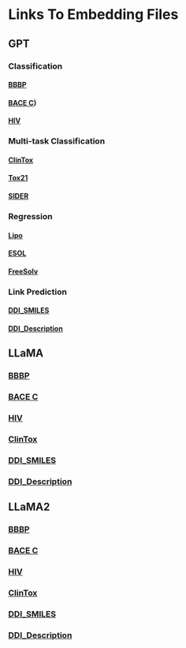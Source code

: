 # Links To Embedding Files

## GPT
### Classification
#### [BBBP](https://drive.google.com/file/d/1ZrJrs_DcFSRtDsb9blUuWyjjanlRKol7/view?usp=sharing)
#### [BACE C](https://drive.google.com/file/d/1ZoAt4Gxf4xgPqxvnpvixQor5EXbkWeNI/view?usp=sharing))
#### [HIV](https://drive.google.com/file/d/1_F8me6R7ANzBBH4fyUfFhWEL1XKqc3aV/view?usp=sharing)
### Multi-task Classification
#### [ClinTox](https://drive.google.com/file/d/1ZkoRF_vjmP9Bab8iKDFEf_rONrklttqm/view?usp=sharing)
#### [Tox21](https://drive.google.com/file/d/1_QQ6c1aOoo2ibekANVHfJSoFMcQF0B7r/view?usp=sharing)
#### [SIDER](https://drive.google.com/file/d/1ZnIxAO9lcHHUp7LaPh66Jm4uz1T1jAxW/view?usp=sharing)
### Regression
#### [Lipo](https://drive.google.com/file/d/1_a-xDiIVQU1IyqvpgSvgXeKIdShbxkHc/view?usp=sharing)
#### [ESOL](https://drive.google.com/file/d/1_GBjbxCTqagtwfPf54PsPoPptSNpGil9/view?usp=sharing)
#### [FreeSolv](https://drive.google.com/file/d/1_QvVA2mfRtDCENuMKRH_o1VgsrzVyaj_/view?usp=drive_link)
### Link Prediction
#### [DDI_SMILES](https://drive.google.com/open?id=1DTd-l6VOdyqpD-aA7MQ6V5KFVfflJY8_&usp=drive_fs)
#### [DDI_Description](https://drive.google.com/open?id=1D_ZoWfuzKxjSpJKKcVcJj0UaVDGqT89U&usp=drive_fs)


## LLaMA
### [BBBP](https://drive.google.com/open?id=130NwPoFNEmY14HXSyHKiUVm_NuzKQQcE&usp=drive_fs)
### [BACE C](https://drive.google.com/open?id=13TniA7ABNC8T49DNWRpt1R7CAZeOIYfe&usp=drive_fs)
### [HIV](https://drive.google.com/open?id=13To3xNORB_EFhTrYxixpEliNxvgnDZ5u&usp=drive_fs)
### [ClinTox](https://drive.google.com/open?id=136h7N30hBcHrZsBUgQfd7KJlcsBi_sqt&usp=drive_fs)
### [DDI_SMILES](https://drive.google.com/open?id=1DOhJB3zfuqe65tDjSyzm4SFwefNims46&usp=drive_fs)
### [DDI_Description](https://drive.google.com/open?id=1DazRJLqqaOinxSXJO6dZATfWYyyL4ue4&usp=drive_fs)


## LLaMA2
### [BBBP](https://drive.google.com/open?id=12vcthwyfQWL8n1mnRiGa4V-fgEZ4tiAb&usp=drive_fs)
### [BACE C](https://drive.google.com/open?id=13-GZdALq21MeHyCXIchT4hvOeC2S6avG&usp=drive_fs)
### [HIV](https://drive.google.com/open?id=13EL2pJVCFflfUU24Kr8KEFIJ1Je7Xel8&usp=drive_fs)
### [ClinTox](https://drive.google.com/open?id=13MVYrMwn_s05cBmkcajkoob-W_zUM8XQ&usp=drive_fs)
### [DDI_SMILES](https://drive.google.com/open?id=1DRrm4ApDyLzArBiaZaR5AJZPrGGdNpJj&usp=drive_fs)
### [DDI_Description](https://drive.google.com/open?id=1DccuocLPqKhXpSPBeGi1R5S3sJvtutVe&usp=drive_fs)
